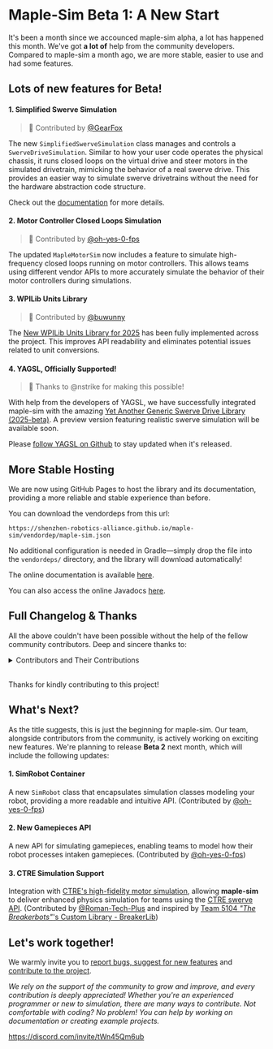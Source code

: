 # Maple-Sim Beta 1: A New Start

It's been a month since we accounced maple-sim alpha, a lot has happened this month.  We've got **a lot of** help from the community developers.  Compared to maple-sim a month ago, we are more stable, easier to use and had some features.

## Lots of new features for Beta!

#### 1. Simplified Swerve Simulation
> 🙏 Contributed by [@GearFox](https://github.com/GearBoxFox)

The new `SimplifiedSwerveSimulation` class manages and controls a `SwerveDriveSimulation`. Similar to how your user code operates the physical chassis, it runs closed loops on the virtual drive and steer motors in the simulated drivetrain, mimicking the behavior of a real swerve drive. This provides an easier way to simulate swerve drivetrains without the need for the hardware abstraction code structure.

Check out the [documentation](https://shenzhen-robotics-alliance.github.io/maple-sim/3.1_SWERVE_SIM_EZ_MODE.html) for more details.

#### 2. Motor Controller Closed Loops Simulation
> 🙏 Contributed by [@oh-yes-0-fps](https://github.com/oh-yes-0-fps)

The updated `MapleMotorSim` now includes a feature to simulate high-frequency closed loops running on motor controllers. This allows teams using different vendor APIs to more accurately simulate the behavior of their motor controllers during simulations.

#### 3. WPILib Units Library
> 🙏 Contributed by [@buwunny](https://github.com/buwunny)

The [New WPILib Units Library for 2025](https://docs.wpilib.org/pt/latest/docs/software/basic-programming/java-units.html) has been fully implemented across the project. This improves API readability and eliminates potential issues related to unit conversions.


#### 4. YAGSL, Officially Supported!
> 🙏 Thanks to @nstrike for making this possible!

With help from the developers of YAGSL, we have successfully integrated maple-sim with the amazing [Yet Another Generic Swerve Drive Library (2025-beta)](https://github.com/BroncBotz3481/YAGSL-Example/pull/251).   A preview version featuring realistic swerve simulation will be available soon. 

Please [follow YAGSL on Github](https://github.com/BroncBotz3481) to stay updated when it's released.

## More Stable Hosting
We are now using GitHub Pages to host the library and its documentation, providing a more reliable and stable experience than before.

You can download the vendordeps from this url:
```
https://shenzhen-robotics-alliance.github.io/maple-sim/vendordep/maple-sim.json
```
No additional configuration is needed in Gradle—simply drop the file into the `vendordeps/` directory, and the library will download automatically!

The online documentation is available [here](https://shenzhen-robotics-alliance.github.io/maple-sim/1_INSTALLING_MAPLE_SIM.html).

You can also access the online Javadocs [here](https://shenzhen-robotics-alliance.github.io/maple-sim/javadocs/).

## Full Changelog & Thanks
All the above couldn't have been possible without the help of the fellow community contributors. Deep and sincere thanks to:

<details>
  <summary>Contributors and Their Contributions</summary>
  <ul>
    <li>
      <a href="https://github.com/orgs/Shenzhen-Robotics-Alliance/people/ArisaYamatogi">@ArisaYamatogi</a> from our team for:
      <ul>
        <li>Illustrations and diagrams in the documents.</li>
      </ul>
    </li>
    <li>
      <a href="https://github.com/buwunny">@buwunny</a> from Team 3173 <em>"IgKnighters"</em> for:
      <ul>
        <li>Implementing WPILib units library across the project in <a href="https://github.com/Shenzhen-Robotics-Alliance/maple-sim/pull/24">[#24]</a>.</li>
      </ul>
    </li>
    <li>
      <a href="https://github.com/cyocom">@cyocom</a> for:
      <ul>
        <li>Adding constants for WCP SwerveX modules in the swerve module factory in <a href="https://github.com/Shenzhen-Robotics-Alliance/maple-sim/pull/4">[#4]</a> and <a href="https://github.com/Shenzhen-Robotics-Alliance/maple-sim/pull/5">[#5]</a>.</li>
      </ul>
    </li>
    <li>
      <a href="https://github.com/Daniel1464">@Daniel1464</a> from Team 5160 <em>"Chargers"</em> for:
      <ul>
        <li>Adding safety measures in <a href="https://github.com/Shenzhen-Robotics-Alliance/maple-sim/pull/33">[#33]</a>.</li>
        <li>Fixing links in documents in <a href="https://github.com/Shenzhen-Robotics-Alliance/maple-sim/pull/38">[#38]</a>.</li>
      </ul>
    </li>
    <li>
      <a href="https://github.com/GearBoxFox">@GearFox</a> from Team 4467 <em>"Titanium Titans"</em>, my mentor who guided me to FRC, for:
      <ul>
        <li>Creating the <a href="https://shenzhen-robotics-alliance.github.io/maple-sim/3.1_SWERVE_SIM_EZ_MODE.html">Simplified Swerve Simulation</a> in <a href="https://github.com/Shenzhen-Robotics-Alliance/maple-sim/pull/25">[#25]</a>.</li>
        <li>Proposing motor-controller closed-loop simulation.</li>
      </ul>
    </li>
    <li>
      <a href="https://github.com/KfirNeuman">@KfirNeuman</a> from Team 3075 <em>"Ha-Dream Team"</em> for:
      <ul>
        <li>Improving the readability of the DRIVE_WHEEL_TYPE enum in <a href="https://github.com/Shenzhen-Robotics-Alliance/maple-sim/pull/14">[#14]</a>.</li>
      </ul>
    </li>
    <li>
      <a href="https://github.com/oh-yes-0-fps">@oh-yes-0-fps</a> from Team 3173 <em>"IgKnighters"</em> for:
      <ul>
        <li>Improving intake simulation API in <a href="https://github.com/Shenzhen-Robotics-Alliance/maple-sim/pull/7">[#7]</a>.</li>
        <li>Removing redundant PPLib usage in <a href="https://github.com/Shenzhen-Robotics-Alliance/maple-sim/pull/11">[#11]</a>.</li>
        <li>Implementing motor-controller closed-loop and battery simulation in <a href="https://github.com/Shenzhen-Robotics-Alliance/maple-sim/pull/18">[#18]</a>.</li>
        <li><strong>(To be released)</strong> Adding the SimRobot container, enhancing the gamepiece API, and more in <a href="https://github.com/Shenzhen-Robotics-Alliance/maple-sim/pull/26">[#26]</a>.</li>
      </ul>
    </li>
    <li>
      <a href="https://github.com/Roman-Tech-Plus">@Roman-Tech-Plus</a> from Team 5104 <em>"The Breakerbots"</em> for:
      <ul>
        <li><strong>(To be released)</strong> Integrating maple-sim into CTRE's high-fidelity motor simulation in <a href="https://github.com/Shenzhen-Robotics-Alliance/maple-sim/compare/CTRE-simulation-support...Roman-Tech-Plus:maple-sim:CTRE-simulation-support">[#CTRE-simulation-support]</a>.</li>
      </ul>
    </li>
    <li>
      <a href="https://github.com/thenetworkgrinch?tab=repositories">@thenetworkgrinch</a> from <a href="https://github.com/BroncBotz3481/YAGSL">YAGSL</a> and Team 3481 <em>"the BroncBotz"</em> for:
      <ul>
        <li>Setting up vendordeps publishing in <a href="https://github.com/Shenzhen-Robotics-Alliance/maple-sim/pull/2">[#2]</a>.</li>
        <li>Setting up documents on GitHub pages.</li>
        <li>Setting up Javadocs and Spotless formatting in <a href="https://github.com/Shenzhen-Robotics-Alliance/maple-sim/pull/3">[#3]</a>.</li>
        <li>Bringing <a href="https://github.com/BroncBotz3481/YAGSL-Example/tree/beta">YAGSL beta with maple-sim</a> to life.</li>
      </ul>
    </li>
  </ul>
</details><br>

Thanks for kindly contributing to this project!


## What's Next?

As the title suggests, this is just the beginning for maple-sim. Our team, alongside contributors from the community, is actively working on exciting new features. We're planning to release **Beta 2** next month, which will include the following updates:

#### 1. SimRobot Container
A new `SimRobot` class that encapsulates simulation classes modeling your robot, providing a more readable and intuitive API.
(Contributed by [@oh-yes-0-fps](https://github.com/oh-yes-0-fps))

#### 2. New Gamepieces API
A new API for simulating gamepieces, enabling teams to model how their robot processes intaken gamepieces.
(Contributed by [@oh-yes-0-fps](https://github.com/oh-yes-0-fps))

#### 3. CTRE Simulation Support
Integration with [CTRE's high-fidelity motor simulation](https://v6.docs.ctr-electronics.com/en/stable/docs/api-reference/simulation/simulation-intro.html), allowing **maple-sim** to deliver enhanced physics simulation for teams using the [CTRE swerve API](https://v6.docs.ctr-electronics.com/en/stable/docs/api-reference/mechanisms/swerve/swerve-overview.html).
(Contributed by [@Roman-Tech-Plus](https://github.com/Roman-Tech-Plus) and inspired by [Team 5104 *"The Breakerbots"*'s Custom Library - BreakerLib](https://github.com/BreakerBots/BRICK/blob/main/2025-beta/src/main/java/frc/robot/BreakerLib/swerve/BreakerSimSwerveDrivetrain.java))

## Let's work together!

We warmly invite you to [report bugs, suggest for new features](https://github.com/Shenzhen-Robotics-Alliance/maple-sim/issues/new/choose) and [contribute to the project](https://shenzhen-robotics-alliance.github.io/maple-sim/CONTRIBUTION.html).

*We rely on the support of the community to grow and improve, and every contribution is deeply appreciated! Whether you're an experienced programmer or new to simulation, there are many ways to contribute. Not comfortable with coding? No problem! You can help by working on documentation or creating example projects.*

https://discord.com/invite/tWn45Qm6ub

